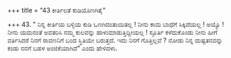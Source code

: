 +++
title = "43 ಕೀರ್ತಿಲತೆ ಕುಡಿಯೊಣಗಿತೈ"

+++
43. " ನಿನ್ನ ಕೀರ್ತಿಯ ಬಳ್ಳಿಯ ಕುಡಿ ಒಣಗಿದಂತಾಯಿತಲ್ಲ ! ನೀನು ಕಾಮ ಬಾಧೆಗೆ ಸಿಕ್ಕಿದೆಯಲ್ಲ ! ಅಯ್ಯೊ ! ನೀನು ಯಮನಂತೆ ಅವತರಿಸಿ ನಮ್ಮ ಕುಲವನ್ನು ಹಾಳುಮಾಡುತ್ತಿದ್ದೀಯಲ್ಲ ! ಸ್ಫೂರ್ತಿ ಕಳೆದುಕೊಂಡು ನೀನು ಹೀಗೆ ವರ್ತಿಸಿದರೆ ನಿನಗೆ ರಾವಣನಿಗೆ ಬಂದ ಸ್ಥಿತಿಯೇ ಬರುತ್ತದೆ. ಇದು ನಿನಗೆ ಗೊತ್ತಿಲ್ಲವೆ ? ನೋಡು ನಿನ್ನ ದುಷ್ಟತನವನ್ನು ಕಂಡು ನನಗೆ ಬಹಳ ಅಂಜಿಕೆಯಾಗಿದೆ" ಎಂದು ಹೇಳಿದಳು.